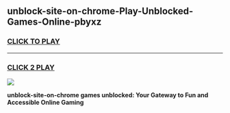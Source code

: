 
## unblock-site-on-chrome-Play-Unblocked-Games-Online-pbyxz
<h3>
<a href="https://premium76.site?title=unblock-site-on-chrome&ref=25A">CLICK TO PLAY</a></h3>
<hr>

<h3>
<a href="https://premium76.site?title=unblock-site-on-chrome&ref=25A">CLICK 2 PLAY</a>
  
</h3>

<a href="https://premium76.site?title=unblock-site-on-chrome&ref=25A"><img src="https://clearcache.store/games.png"></a>


**unblock-site-on-chrome games unblocked: Your Gateway to Fun and Accessible Online Gaming**
